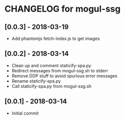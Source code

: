 # CHANGELOG for mogul-ssg

## [0.0.3] - 2018-03-19

- Add phantomjs fetch-index.js to get images

## [0.0.2] - 2018-03-14

- Clean up and comment staticify-spa.py
- Redirect messages from mogul-ssg.sh to stderr
- Remove DDP stuff to avoid spurious error messages
- Rename staticify-spa.py
- Call staticify-spa.py from mogul-ssg.sh

## [0.0.1] - 2018-03-14

- Initial commit
